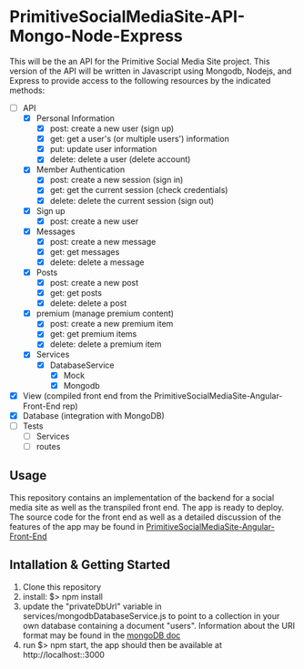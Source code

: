 # PrimitiveSocialMediaSite-API-Mongo-Node-Express
This will be the an API for the Primitive Social Media Site project. This version of the API will be written in Javascript using Mongodb, Nodejs, and Express to provide access to the following resources by the indicated methods:
- [ ] API 
  - [x] Personal Information
    - [x] post: create a new user (sign up)
    - [x] get: get a user's (or multiple users') information
    - [x] put: update user information
    - [x] delete: delete a user (delete account)
  - [x] Member Authentication
    - [x] post: create a new session (sign in)
    - [x] get: get the current session (check credentials)
    - [x] delete: delete the current session (sign out)
  -[x] Sign up
    - [x] post: create a new user
  - [x] Messages
    - [x] post: create a new message
    - [x] get: get messages
    - [x] delete: delete a message
  - [x] Posts
    - [x] post: create a new post
    - [x] get: get posts
    - [x] delete: delete a post
  - [x] premium (manage premium content)
    - [x] post: create a new premium item
    - [x] get: get premium items
    - [x] delete: delete a premium item
  - [x] Services
    - [x] DatabaseService
      - [x] Mock
      - [x] Mongodb
- [x] View (compiled front end from the PrimitiveSocialMediaSite-Angular-Front-End rep)
- [x] Database (integration with MongoDB)
- [ ] Tests
  - [ ] Services
  - [ ] routes
    
## Usage
This repository contains an implementation of the backend for a social media site as well as the transpiled front end. The app is ready to deploy. The source code for the front end as well as a detailed discussion of the features of the app may be found in [PrimitiveSocialMediaSite-Angular-Front-End](https://github.com/albertpatterson/PrimitiveSocialMediaSite-Angular-Front-End)
  
 ## Intallation & Getting Started
 1) Clone this repository
 2) install: $> npm install
 3) update the "privateDbUrl" variable in services/mongodbDatabaseService.js to point to a collection in your own database containing a document "users". Information about the URI format may be found in the [mongoDB doc](https://docs.mongodb.com/manual/reference/connection-string/)
4) run $> npm start, the app should then be available at http://localhost::3000
